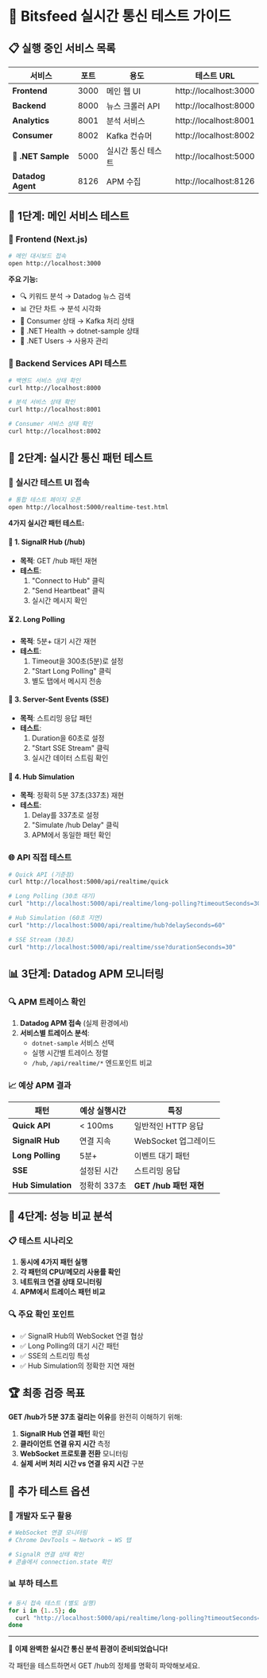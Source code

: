 # 🧪 Bitsfeed 실시간 통신 테스트 가이드

## 📋 **실행 중인 서비스 목록**

| 서비스 | 포트 | 용도 | 테스트 URL |
|--------|------|------|------------|
| **Frontend** | 3000 | 메인 웹 UI | http://localhost:3000 |
| **Backend** | 8000 | 뉴스 크롤러 API | http://localhost:8000 |
| **Analytics** | 8001 | 분석 서비스 | http://localhost:8001 |
| **Consumer** | 8002 | Kafka 컨슈머 | http://localhost:8002 |
| **🚀 .NET Sample** | 5000 | 실시간 통신 테스트 | http://localhost:5000 |
| **Datadog Agent** | 8126 | APM 수집 | http://localhost:8126 |

## 🎯 **1단계: 메인 서비스 테스트**

### 📱 **Frontend (Next.js)**
```bash
# 메인 대시보드 접속
open http://localhost:3000
```

**주요 기능:**
- 🔍 키워드 분석 → Datadog 뉴스 검색
- 📊 간단 차트 → 분석 시각화
- 🔧 Consumer 상태 → Kafka 처리 상태
- 🚀 .NET Health → dotnet-sample 상태
- 👥 .NET Users → 사용자 관리

### 🔧 **Backend Services API 테스트**
```bash
# 백엔드 서비스 상태 확인
curl http://localhost:8000

# 분석 서비스 상태 확인  
curl http://localhost:8001

# Consumer 서비스 상태 확인
curl http://localhost:8002
```

## 🔄 **2단계: 실시간 통신 패턴 테스트**

### 🧪 **실시간 테스트 UI 접속**
```bash
# 통합 테스트 페이지 오픈
open http://localhost:5000/realtime-test.html
```

**4가지 실시간 패턴 테스트:**

#### 📱 **1. SignalR Hub (/hub)**
- **목적**: GET /hub 패턴 재현
- **테스트**: 
  1. "Connect to Hub" 클릭
  2. "Send Heartbeat" 클릭
  3. 실시간 메시지 확인

#### ⏳ **2. Long Polling**
- **목적**: 5분+ 대기 시간 재현
- **테스트**:
  1. Timeout을 300초(5분)로 설정
  2. "Start Long Polling" 클릭
  3. 별도 탭에서 메시지 전송

#### 📡 **3. Server-Sent Events (SSE)**
- **목적**: 스트리밍 응답 패턴
- **테스트**:
  1. Duration을 60초로 설정
  2. "Start SSE Stream" 클릭
  3. 실시간 데이터 스트림 확인

#### 🔄 **4. Hub Simulation**
- **목적**: 정확히 5분 37초(337초) 재현
- **테스트**:
  1. Delay를 337초로 설정
  2. "Simulate /hub Delay" 클릭
  3. APM에서 동일한 패턴 확인

### 🌐 **API 직접 테스트**
```bash
# Quick API (기준점)
curl http://localhost:5000/api/realtime/quick

# Long Polling (30초 대기)
curl "http://localhost:5000/api/realtime/long-polling?timeoutSeconds=30"

# Hub Simulation (60초 지연)  
curl "http://localhost:5000/api/realtime/hub?delaySeconds=60"

# SSE Stream (30초)
curl "http://localhost:5000/api/realtime/sse?durationSeconds=30"
```

## 📊 **3단계: Datadog APM 모니터링**

### 🔍 **APM 트레이스 확인**
1. **Datadog APM 접속** (실제 환경에서)
2. **서비스별 트레이스 분석**:
   - `dotnet-sample` 서비스 선택
   - 실행 시간별 트레이스 정렬
   - `/hub`, `/api/realtime/*` 엔드포인트 비교

### 📈 **예상 APM 결과**

| 패턴 | 예상 실행시간 | 특징 |
|------|---------------|------|
| **Quick API** | < 100ms | 일반적인 HTTP 응답 |
| **SignalR Hub** | 연결 지속 | WebSocket 업그레이드 |
| **Long Polling** | 5분+ | 이벤트 대기 패턴 |
| **SSE** | 설정된 시간 | 스트리밍 응답 |
| **Hub Simulation** | 정확히 337초 | **GET /hub 패턴 재현** |

## 🎯 **4단계: 성능 비교 분석**

### 📋 **테스트 시나리오**
1. **동시에 4가지 패턴 실행**
2. **각 패턴의 CPU/메모리 사용률 확인**
3. **네트워크 연결 상태 모니터링**
4. **APM에서 트레이스 패턴 비교**

### 🔍 **주요 확인 포인트**
- ✅ SignalR Hub의 WebSocket 연결 협상
- ✅ Long Polling의 대기 시간 패턴
- ✅ SSE의 스트리밍 특성
- ✅ Hub Simulation의 정확한 지연 재현

## 🏆 **최종 검증 목표**

**GET /hub가 5분 37초 걸리는 이유**를 완전히 이해하기 위해:

1. **SignalR Hub 연결 패턴** 확인
2. **클라이언트 연결 유지 시간** 측정  
3. **WebSocket 프로토콜 전환** 모니터링
4. **실제 서버 처리 시간 vs 연결 유지 시간** 구분

## 🚀 **추가 테스트 옵션**

### 🔧 **개발자 도구 활용**
```bash
# WebSocket 연결 모니터링
# Chrome DevTools → Network → WS 탭

# SignalR 연결 상태 확인
# 콘솔에서 connection.state 확인
```

### 📊 **부하 테스트**
```bash
# 동시 접속 테스트 (별도 실행)
for i in {1..5}; do
  curl "http://localhost:5000/api/realtime/long-polling?timeoutSeconds=60" &
done
```

---

🎉 **이제 완벽한 실시간 통신 분석 환경이 준비되었습니다!**

각 패턴을 테스트하면서 GET /hub의 정체를 명확히 파악해보세요.
